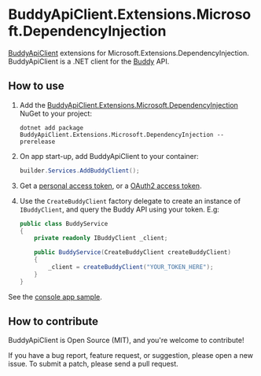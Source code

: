 # BuddyApiClient.Extensions.Microsoft.DependencyInjection

[BuddyApiClient](https://github.com/logikfabrik/BuddyApiClient) extensions for Microsoft.Extensions.DependencyInjection. BuddyApiClient is a .NET client for the [Buddy](https://buddy.works) API.

## How to use

1. Add the [BuddyApiClient.Extensions.Microsoft.DependencyInjection](https://www.nuget.org/packages/BuddyApiClient.Extensions.Microsoft.DependencyInjection) NuGet to your project:

    ```
    dotnet add package BuddyApiClient.Extensions.Microsoft.DependencyInjection --prerelease
    ```

2. On app start-up, add BuddyApiClient to your container:

    ```csharp
    builder.Services.AddBuddyClient();
    ```

3. Get a [personal access token](https://buddy.works/docs/api/getting-started/oauth2/personal-access-token), or a [OAuth2 access token](https://buddy.works/docs/api/getting-started/oauth2/introduction).

4. Use the `CreateBuddyClient` factory delegate to create an instance of `IBuddyClient`, and query the Buddy API using your token. E.g:

    ```csharp
    public class BuddyService
    {
        private readonly IBuddyClient _client;

        public BuddyService(CreateBuddyClient createBuddyClient)
        {
            _client = createBuddyClient("YOUR_TOKEN_HERE");
        }
    }
    ```

See the [console app sample](https://github.com/logikfabrik/BuddyApiClient/tree/master/src/BuddyApiClient.Extensions.Microsoft.DependencyInjection.Samples.Console).

## How to contribute

BuddyApiClient is Open Source (MIT), and you're welcome to contribute!

If you have a bug report, feature request, or suggestion, please open a new issue. To submit a patch, please send a pull request.